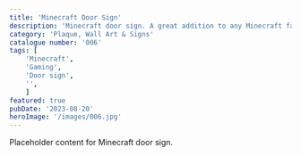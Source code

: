 ```yaml
---
title: 'Minecraft Door Sign'
description: 'Minecraft door sign. A great addition to any Minecraft fans gameroom office or bedroom'
category: 'Plaque, Wall Art & Signs'
catalogue number: '006'
tags: [
    'Minecraft', 
    'Gaming', 
    'Door sign', 
    '',
    ]
featured: true
pubDate: '2023-08-20'
heroImage: '/images/006.jpg'
---
```


Placeholder content for Minecraft door sign.